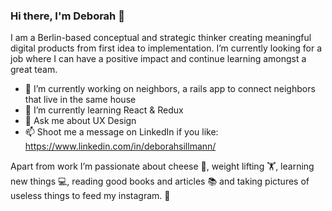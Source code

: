 ### Hi there, I'm Deborah 👋

I am a Berlin-based conceptual and strategic thinker creating meaningful digital products from first idea to implementation. I’m currently looking  for a job where I can have a positive impact and continue learning amongst a great team.

- 🔭 I’m currently working on neighbors, a rails app to connect neighbors that live in the same house
- 🌱 I’m currently learning React & Redux
- 💬 Ask me about UX Design
- 📫 Shoot me a message on LinkedIn if you like: https://www.linkedin.com/in/deborahsillmann/

Apart from work I’m passionate about cheese 🧀, weight lifting 🏋, learning new things 💻, reading good books and articles 📚 and taking pictures of useless things to feed my instagram. 🤷
